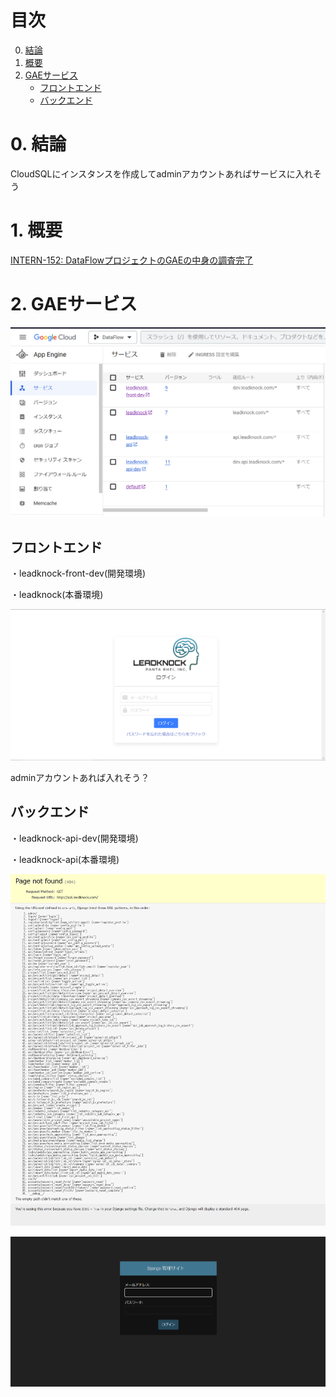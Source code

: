 # 目次

0. [結論](#結論)
1. [概要](#概要)
2. [GAEサービス](#gaeサービス)
    - [フロントエンド](#フロントエンド)
    - [バックエンド](#バックエンド)

# 0. 結論
CloudSQLにインスタンスを作成してadminアカウントあればサービスに入れそう

# 1. 概要
[INTERN-152: DataFlowプロジェクトのGAEの中身の調査完了](https://remotesalesproject.atlassian.net/browse/INTERN-152)
 
# 2. GAEサービス

![alt text](../images/image106.png)

## フロントエンド
・leadknock-front-dev(開発環境)

・leadknock(本番環境)

![alt text](../images/image107.png)

adminアカウントあれば入れそう？

## バックエンド
・leadknock-api-dev(開発環境)

・leadknock-api(本番環境)

![alt text](../images/image108.png)

![alt text](../images/image109.png)
